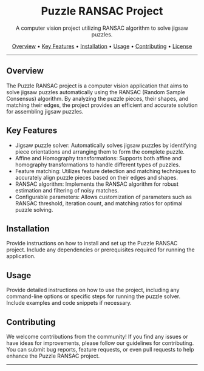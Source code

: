 <body>
  <h1 align="center">Puzzle RANSAC Project</h1>
  <p align="center">A computer vision project utilizing RANSAC algorithm to solve jigsaw puzzles.</p>
  <p align="center">
    <a href="#overview">Overview</a> •
    <a href="#key-features">Key Features</a> •
    <a href="#installation">Installation</a> •
    <a href="#usage">Usage</a> •
    <a href="#contributing">Contributing</a> •
    <a href="#license">License</a>
  </p>
  
  <hr>
  
  <h2 id="overview">Overview</h2>
  <p>
    The Puzzle RANSAC project is a computer vision application that aims to solve jigsaw puzzles automatically
    using the RANSAC (Random Sample Consensus) algorithm. By analyzing the puzzle pieces, their shapes, and matching
    their edges, the project provides an efficient and accurate solution for assembling jigsaw puzzles.
  </p>
  
  <h2 id="key-features">Key Features</h2>
  <ul>
    <li>Jigsaw puzzle solver: Automatically solves jigsaw puzzles by identifying piece orientations and arranging them to form the complete puzzle.</li>
    <li>Affine and Homography transformations: Supports both affine and homography transformations to handle different types of puzzles.</li>
    <li>Feature matching: Utilizes feature detection and matching techniques to accurately align puzzle pieces based on their edges and shapes.</li>
    <li>RANSAC algorithm: Implements the RANSAC algorithm for robust estimation and filtering of noisy matches.</li>
    <li>Configurable parameters: Allows customization of parameters such as RANSAC threshold, iteration count, and matching ratios for optimal puzzle solving.</li>
  </ul>
  
  <h2 id="installation">Installation</h2>
  <p>
    Provide instructions on how to install and set up the Puzzle RANSAC project. Include any dependencies or prerequisites required for running the application.
  </p>
  
  <h2 id="usage">Usage</h2>
  <p>
    Provide detailed instructions on how to use the project, including any command-line options or specific steps for running the puzzle solver. Include examples and code snippets if necessary.
  </p>
  
  <h2 id="contributing">Contributing</h2>
  <p>
    We welcome contributions from the community! If you find any issues or have ideas for improvements, please follow our guidelines for contributing.
    You can submit bug reports, feature requests, or even pull requests to help enhance the Puzzle RANSAC project.
  </p>
  
  <hr>
</body>
